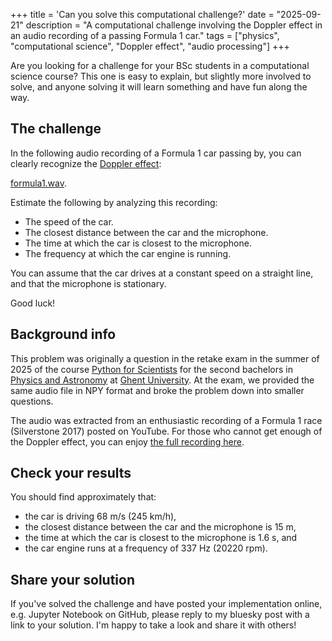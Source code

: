 +++
title = 'Can you solve this computational challenge?'
date = "2025-09-21"
description = "A computational challenge involving the Doppler effect in an audio recording of a passing Formula 1 car."
tags = ["physics", "computational science", "Doppler effect", "audio processing"]
+++

Are you looking for a challenge for your BSc students in a computational science course?
This one is easy to explain, but slightly more involved to solve,
and anyone solving it will learn something and have fun along the way.

## The challenge

In the following audio recording of a Formula 1 car passing by,
you can clearly recognize the [Doppler effect](https://en.wikipedia.org/wiki/Doppler_effect):

[formula1.wav](/formula1.wav).

Estimate the following by analyzing this recording:

- The speed of the car.
- The closest distance between the car and the microphone.
- The time at which the car is closest to the microphone.
- The frequency at which the car engine is running.

You can assume that the car drives at a constant speed on a straight line, and that the microphone is stationary.

Good luck!

## Background info

This problem was originally a question in the retake exam in the summer of 2025 of the course [Python for Scientists](https://studiekiezer.ugent.be/2025/studiefiche/en/C004212) for the second bachelors in [Physics and Astronomy](https://studiekiezer.ugent.be/2025/bachelor-of-science-in-physics-and-astronomy) at [Ghent University](https://www.ugent.be/).
At the exam, we provided the same audio file in NPY format and broke the problem down into smaller questions.

The audio was extracted from an enthusiastic recording of a Formula 1 race (Silverstone 2017) posted on YouTube.
For those who cannot get enough of the Doppler effect, you can enjoy [the full recording here](https://www.youtube.com/watch?v=3w8_WzQzfTY).

## Check your results

You should find approximately that:

- the car is driving 68 m/s (245 km/h),
- the closest distance between the car and the microphone is 15 m,
- the time at which the car is closest to the microphone is 1.6 s, and
- the car engine runs at a frequency of 337 Hz (20220 rpm).

## Share your solution

If you've solved the challenge and have posted your implementation online,
e.g. Jupyter Notebook on GitHub, please reply to my bluesky post with a link to your solution.
I'm happy to take a look and share it with others!
